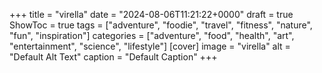 +++
title = "virella"
date = "2024-08-06T11:21:22+0000"
draft = true
ShowToc = true
tags = ["adventure", "foodie", "travel", "fitness", "nature", "fun", "inspiration"]
categories = ["adventure", "food", "health", "art", "entertainment", "science", "lifestyle"]
[cover]
    image = "virella"
    alt = "Default Alt Text"
    caption = "Default Caption"
+++
